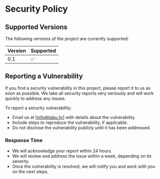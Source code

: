 # Security Policy

## Supported Versions

The following versions of the project are currently supported:

| Version | Supported       |
| ---- | ------------------ |
| 0.1  | :white_check_mark: |

## Reporting a Vulnerability

If you find a security vulnerability in this project, please report it to us as soon as possible. We take all security reports very seriously and will work quickly to address any issues.

To report a security vulnerability:
- Email us at [info@tabu.hr] with details about the vulnerability.
- Include steps to reproduce the vulnerability, if applicable.
- Do not disclose the vulnerability publicly until it has been addressed.

### Response Time
- We will acknowledge your report within 24 hours.
- We will review and address the issue within a week, depending on its severity.
- Once the vulnerability is resolved, we will notify you and work with you on the next steps.
